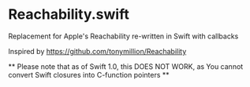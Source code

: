 Reachability.swift
==================

Replacement for Apple's Reachability re-written in Swift with callbacks

Inspired by https://github.com/tonymillion/Reachability 

** Please note that as of Swift 1.0, this DOES NOT WORK, as  You cannot convert Swift closures into C-function pointers **
